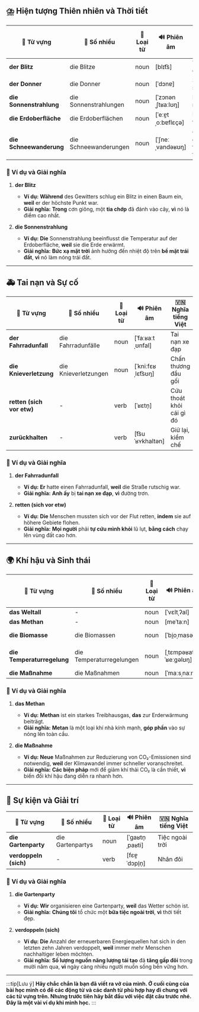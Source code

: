 ## **⛈️ Hiện tượng Thiên nhiên và Thời tiết**

|**📜 Từ vựng**|**📌 Số nhiều**|**📖 Loại từ**|**🔊 Phiên âm**|**🇻🇳 Nghĩa tiếng Việt**|
|---|---|---|---|---|
|**der Blitz**|die Blitze|noun|[blɪt͡s]|Tia chớp|
|**der Donner**|die Donner|noun|[ˈdɔnɐ]|Sấm sét|
|**die Sonnenstrahlung**|die Sonnenstrahlungen|noun|[ˈzɔnənˌʃtʁaːlʊŋ]|Bức xạ mặt trời|
|**die Erdoberfläche**|die Erdoberflächen|noun|[ˈeːɐ̯tˌoːbɐflɛçə]|Bề mặt trái đất|
|**die Schneewanderung**|die Schneewanderungen|noun|[ˈʃneːˌvandəʁʊŋ]|Chuyến đi bộ trong tuyết|

### **📌 Ví dụ và Giải nghĩa**

1. **der Blitz**
    
    - **Ví dụ:** **Während** des Gewitters schlug ein Blitz in einen Baum ein, **weil** er der höchste Punkt war.
    - **Giải nghĩa:** **Trong** cơn giông, một **tia chớp** đã đánh vào cây, **vì** nó là điểm cao nhất.
2. **die Sonnenstrahlung**
    
    - **Ví dụ:** **Die** Sonnenstrahlung beeinflusst die Temperatur auf der Erdoberfläche, **weil** sie die Erde erwärmt.
    - **Giải nghĩa:** **Bức xạ mặt trời** ảnh hưởng đến nhiệt độ trên **bề mặt trái đất**, **vì** nó làm nóng trái đất.

---

## **🚑 Tai nạn và Sự cố**

|**📜 Từ vựng**|**📌 Số nhiều**|**📖 Loại từ**|**🔊 Phiên âm**|**🇻🇳 Nghĩa tiếng Việt**|
|---|---|---|---|---|
|**der Fahrradunfall**|die Fahrradunfälle|noun|[ˈfaːʁaːtˌʊnfal]|Tai nạn xe đạp|
|**die Knieverletzung**|die Knieverletzungen|noun|[ˈkniːfɛʁˌlɛt͡sʊŋ]|Chấn thương đầu gối|
|**retten (sich vor etw)**|-|verb|[ˈʁɛtn̩]|Cứu thoát khỏi cái gì đó|
|**zurückhalten**|-|verb|[t͡suˈʁʏkhaltən]|Giữ lại, kiềm chế|

### **📌 Ví dụ và Giải nghĩa**

1. **der Fahrradunfall**
    
    - **Ví dụ:** **Er** hatte einen Fahrradunfall, **weil** die Straße rutschig war.
    - **Giải nghĩa:** **Anh ấy** bị **tai nạn xe đạp**, **vì** đường trơn.
2. **retten (sich vor etw)**
    
    - **Ví dụ:** **Die** Menschen mussten sich vor der Flut retten, **indem** sie auf höhere Gebiete flohen.
    - **Giải nghĩa:** **Mọi người** phải **tự cứu mình khỏi** lũ lụt, **bằng cách** chạy lên vùng đất cao hơn.

---

## **🌍 Khí hậu và Sinh thái**

|**📜 Từ vựng**|**📌 Số nhiều**|**📖 Loại từ**|**🔊 Phiên âm**|**🇻🇳 Nghĩa tiếng Việt**|
|---|---|---|---|---|
|**das Weltall**|-|noun|[ˈvɛltˌʔal]|Vũ trụ|
|**das Methan**|-|noun|[meˈtaːn]|Khí metan|
|**die Biomasse**|die Biomassen|noun|[ˈbi̯oˌmasə]|Sinh khối (biomass)|
|**die Temperaturregelung**|die Temperaturregelungen|noun|[ˌtɛmpəʁatuːʁˈʁeːɡəlʊŋ]|Điều chỉnh nhiệt độ|
|**die Maßnahme**|die Maßnahmen|noun|[ˈmaːsˌnaːmə]|Biện pháp|

### **📌 Ví dụ và Giải nghĩa**

1. **das Methan**
    
    - **Ví dụ:** **Methan** ist ein starkes Treibhausgas, **das** zur Erderwärmung beiträgt.
    - **Giải nghĩa:** **Metan** là một loại khí nhà kính mạnh, **góp phần** vào sự nóng lên toàn cầu.
2. **die Maßnahme**
    
    - **Ví dụ:** **Neue** Maßnahmen zur Reduzierung von CO₂-Emissionen sind notwendig, **weil** der Klimawandel immer schneller voranschreitet.
    - **Giải nghĩa:** **Các biện pháp** mới để giảm khí thải CO₂ là cần thiết, **vì** biến đổi khí hậu đang diễn ra nhanh hơn.

---

## **🎉 Sự kiện và Giải trí**

|**📜 Từ vựng**|**📌 Số nhiều**|**📖 Loại từ**|**🔊 Phiên âm**|**🇻🇳 Nghĩa tiếng Việt**|
|---|---|---|---|---|
|**die Gartenparty**|die Gartenpartys|noun|[ˈɡaʁtn̩ˌpaʁti]|Tiệc ngoài trời|
|**verdoppeln (sich)**|-|verb|[fɛɐ̯ˈdɔpl̩n̩]|Nhân đôi|

### **📌 Ví dụ và Giải nghĩa**

1. **die Gartenparty**
    
    - **Ví dụ:** **Wir** organisieren eine Gartenparty, **weil** das Wetter schön ist.
    - **Giải nghĩa:** **Chúng tôi** tổ chức một **bữa tiệc ngoài trời**, **vì** thời tiết đẹp.
2. **verdoppeln (sich)**
    
    - **Ví dụ:** **Die** Anzahl der erneuerbaren Energiequellen hat sich in den letzten zehn Jahren verdoppelt, **weil** immer mehr Menschen nachhaltiger leben möchten.
    - **Giải nghĩa:** **Số lượng nguồn năng lượng tái tạo** đã **tăng gấp đôi** trong mười năm qua, **vì** ngày càng nhiều người muốn sống bền vững hơn.



---
:::tip[Lưu ý]
**Hãy chắc chắn là bạn đã viết ra vở của mình. Ở cuối cùng của bài học mình có để các động từ và các danh từ phù hợp hay đi chung với các từ vựng trên. Nhưng trước tiên hãy bắt đầu với việc đặt câu trước nhé. Đây là một vài ví dụ khi mình học.**
:::